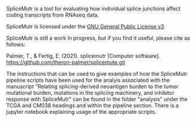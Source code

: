SpliceMutr is a tool for evaluating how individual splice junctions affect coding transcripts from RNAseq data.

SpliceMutr is licensed under the [GNU General Public License v3](http://www.gnu.org/licenses/gpl-3.0.html)

SpliceMutr is still a work in progress, but if you find it useful, please cite as follows:

Palmer, T., & Fertig, E. (2021). splicemutr [Computer software]. https://github.com/theron-palmer/splicemute.git

The instructions that can be used to give examples of how the SpliceMutr pipeline scripts have been used for the analyis associated with the manuscript "Relating splicing-derived neoantigen burden to the tumor mutational burden, mutations in the splicing machinery, and inhibitor response with SpliceMutr" can be found in the folder "analysis" under the TCGA and CM038 headings and within the pipeline section. There is a jupyter notebook explaining usage of the appropriate scripts.
